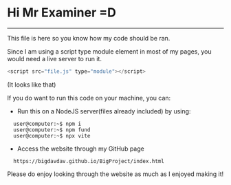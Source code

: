 # Hi Mr Examiner =D
<hr />

This file is here so you know how my code should be ran.

Since I am using a script type module element in most of my pages, you would need a live server to run it.
```js
<script src="file.js" type="module"></script>
```
(It looks like that)

If you do want to run this code on your machine, you can:
  - Run this on a NodeJS server(files already included) by using:
  ```shell
    user@computer:~$ npm i
    user@computer:~$ npm fund
    user@computer:~$ npx vite
  ```
  - Access the website through my GitHub page
  ```
    https://bigdavdav.github.io/BigProject/index.html
  ```

Please do enjoy looking through the website as much as I enjoyed making it!